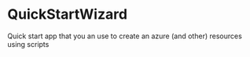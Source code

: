 # QuickStartWizard
Quick start app that you an use to create an azure (and other) resources using scripts
